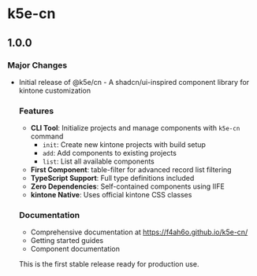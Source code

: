 # k5e-cn

## 1.0.0

### Major Changes

- Initial release of @k5e/cn - A shadcn/ui-inspired component library for kintone customization

  ### Features

  - **CLI Tool**: Initialize projects and manage components with `k5e-cn` command
    - `init`: Create new kintone projects with build setup
    - `add`: Add components to existing projects
    - `list`: List all available components
  - **First Component**: table-filter for advanced record list filtering
  - **TypeScript Support**: Full type definitions included
  - **Zero Dependencies**: Self-contained components using IIFE
  - **kintone Native**: Uses official kintone CSS classes

  ### Documentation

  - Comprehensive documentation at https://f4ah6o.github.io/k5e-cn/
  - Getting started guides
  - Component documentation

  This is the first stable release ready for production use.
